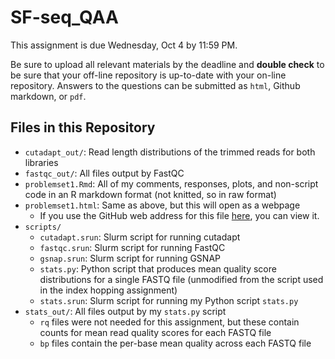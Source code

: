 # SF-seq_QAA

This assignment is due Wednesday, Oct 4 by 11:59 PM.

Be sure to upload all relevant materials by the deadline and **double check** to be sure that your off-line repository is up-to-date with your on-line repository. Answers to the questions can be submitted as ```html```, Github markdown, or ```pdf```.

## Files in this Repository

- `cutadapt_out/`: Read length distributions of the trimmed reads for both libraries
- `fastqc_out/`: All files output by FastQC
- `problemset1.Rmd`: All of my comments, responses, plots, and non-script code in an R markdown format (not knitted, so in raw format)
- `problemset1.html`: Same as above, but this will open as a webpage
  - If you use the GitHub web address for this file [here](https://htmlpreview.github.io/), you can view it.
- `scripts/`
  - `cutadapt.srun`: Slurm script for running cutadapt
  - `fastqc.srun`: Slurm script for running FastQC
  - `gsnap.srun`: Slurm script for running GSNAP
  - `stats.py`: Python script that produces mean quality score distributions for a single FASTQ file (unmodified from the script used in the index hopping assignment)
  - `stats.srun`: Slurm script for running my Python script `stats.py`
- `stats_out/`: All files output by my `stats.py` script
  - `rq` files were not needed for this assignment, but these contain counts for mean read quality scores for each FASTQ file
  - `bp` files contain the per-base mean quality across each FASTQ file
